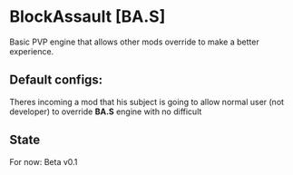 # BlockAssault [BA.S]
Basic PVP engine that allows other mods override to make a better experience.

## Default configs:
Theres incoming a mod that his subject is going to allow normal user (not developer) to override **BA.S** engine with no difficult

## State
For now: Beta v0.1

